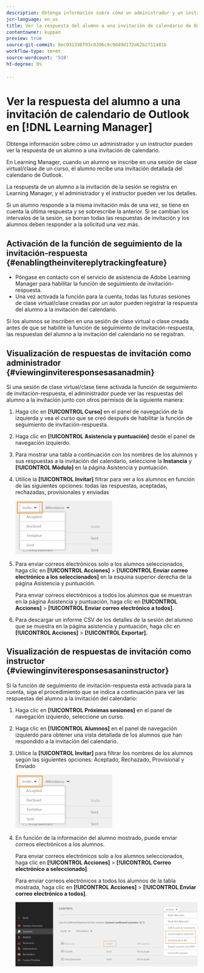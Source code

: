 ```yaml
---
description: Obtenga información sobre cómo un administrador y un instructor pueden ver la respuesta de un alumno a una invitación de calendario.
jcr-language: en_us
title: Ver la respuesta del alumno a una invitación de calendario de Outlook en Learning Manager
contentowner: kuppan
preview: true
source-git-commit: 0ec031398f93c8396c0c9d49d172d62b2711481b
workflow-type: tm+mt
source-wordcount: '510'
ht-degree: 0%

---
```




# Ver la respuesta del alumno a una invitación de calendario de Outlook en [!DNL Learning Manager]

Obtenga información sobre cómo un administrador y un instructor pueden ver la respuesta de un alumno a una invitación de calendario.

En Learning Manager, cuando un alumno se inscribe en una sesión de clase virtual/clase de un curso, el alumno recibe una invitación detallada del calendario de Outlook.

La respuesta de un alumno a la invitación de la sesión se registra en Learning Manager, y el administrador y el instructor pueden ver los detalles.

Si un alumno responde a la misma invitación más de una vez, se tiene en cuenta la última respuesta y se sobrescribe la anterior. Si se cambian los intervalos de la sesión, se borran todas las respuestas de invitación y los alumnos deben responder a la solicitud una vez más.

## Activación de la función de seguimiento de la invitación-respuesta {#enablingtheinvitereplytrackingfeature}

* Póngase en contacto con el servicio de asistencia de Adobe Learning Manager para habilitar la función de seguimiento de invitación-respuesta.
* Una vez activada la función para la cuenta, todas las futuras sesiones de clase virtual/clase creadas por un autor pueden registrar la respuesta del alumno a la invitación del calendario.

Si los alumnos se inscriben en una sesión de clase virtual o clase creada antes de que se habilite la función de seguimiento de invitación-respuesta, las respuestas del alumno a la invitación del calendario no se registran.

## Visualización de respuestas de invitación como administrador {#viewinginviteresponsesasanadmin}

Si una sesión de clase virtual/clase tiene activada la función de seguimiento de invitación-respuesta, el administrador puede ver las respuestas del alumno a la invitación junto con otros permisos de la siguiente manera:

1. Haga clic en **[!UICONTROL Curso]** en el panel de navegación de la izquierda y vea el curso que se creó después de habilitar la función de seguimiento de invitación-respuesta.
1. Haga clic en **[!UICONTROL Asistencia y puntuación]** desde el panel de navegación izquierdo.
1. Para mostrar una tabla a continuación con los nombres de los alumnos y sus respuestas a la invitación del calendario, seleccione la **Instancia** y **[!UICONTROL Módulo]** en la página Asistencia y puntuación.
1. Utilice la **[!UICONTROL Invitar]** filtrar para ver a los alumnos en función de las siguientes opciones: todas las respuestas, aceptadas, rechazadas, provisionales y enviadas

   ![](assets/invite-filter.png)

1. Para enviar correos electrónicos solo a los alumnos seleccionados, haga clic en **[!UICONTROL Acciones]** > **[!UICONTROL Enviar correo electrónico a los seleccionados]** en la esquina superior derecha de la página Asistencia y puntuación.

   Para enviar correos electrónicos a todos los alumnos que se muestran en la página Asistencia y puntuación, haga clic en **[!UICONTROL Acciones]** > **[!UICONTROL Enviar correo electrónico a todos].**

1. Para descargar un informe CSV de los detalles de la sesión del alumno que se muestra en la página asistencia y puntuación, haga clic en **[!UICONTROL Acciones]** > **[!UICONTROL Exportar].**

## Visualización de respuestas de invitación como instructor {#viewinginviteresponsesasaninstructor}

Si la función de seguimiento de invitación-respuesta está activada para la cuenta, siga el procedimiento que se indica a continuación para ver las respuestas del alumno a la invitación del calendario:

1. Haga clic en **[!UICONTROL Próximas sesiones]** en el panel de navegación izquierdo, seleccione un curso.
1. Haga clic en **[!UICONTROL Alumnos]** en el panel de navegación izquierdo para obtener una vista detallada de los alumnos que han respondido a la invitación del calendario.
1. Utilice la **[!UICONTROL Invitar]** para filtrar los nombres de los alumnos según las siguientes opciones: Aceptado, Rechazado, Provisional y Enviado

   ![](assets/invite-filter.png)

1. En función de la información del alumno mostrado, puede enviar correos electrónicos a los alumnos.

   Para enviar correos electrónicos solo a los alumnos seleccionados, haga clic en **[!UICONTROL Acciones]** > **[!UICONTROL Correo electrónico a seleccionado]**.

   Para enviar correos electrónicos a todos los alumnos de la tabla mostrada, haga clic en **[!UICONTROL Acciones]** > **[!UICONTROL Enviar correo electrónico a todos]**.

   ![](assets/instructor-actions1.png)

